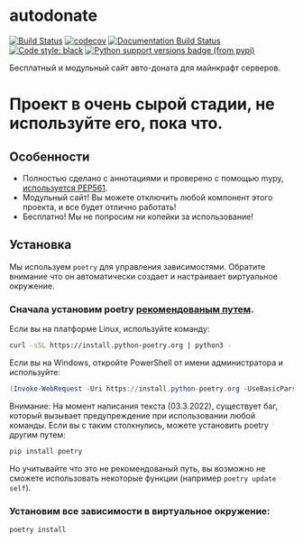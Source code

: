 # autodonate

[![Build Status](https://github.com/fire-squad/autodonate/actions/workflows/test.yml/badge.svg?branch=aiohttp)](https://github.com/fire-squad/autodonate/actions?query=workflow%3Atest)
[![codecov](https://codecov.io/gh/fire-squad/autodonate/branch/aiohttp/graph/badge.svg)](https://codecov.io/gh/fire-squad/autodonate)
[![Documentation Build Status](https://readthedocs.org/projects/autodonate/badge/?version=latest)](https://autodonate.firesquare.ru/)
[![Code style: black](https://img.shields.io/badge/code%20style-black-000000.svg)](https://github.com/psf/black)
[![Python support versions badge (from pypi)](https://img.shields.io/pypi/pyversions/autodonate)](https://www.python.org/downloads/)

Бесплатный и модульный сайт авто-доната для майнкрафт серверов.

# Проект в очень сырой стадии, не используйте его, пока что.


## Особенности

- Полностью сделано с аннотациями и проверено с помощью mypy, [используется PEP561](https://www.python.org/dev/peps/pep-0561/).
- Модульный сайт! Вы можете отключить любой компонент этого проекта, и все будет отлично работать!
- Бесплатно! Мы не попросим ни копейки за использование!


## Установка

Мы используем `poetry` для управления зависимостями.
Обратите внимание что он автоматически создает и настраивает виртуальное окружение.

### Сначала установим poetry [рекомендованым путем](https://python-poetry.org/docs/master/#installation).

Если вы на платформе Linux, используйте команду:

```bash
curl -sSL https://install.python-poetry.org | python3 -
```

Если вы на Windows, откройте PowerShell от имени администратора и используйте:

```powershell
(Invoke-WebRequest -Uri https://install.python-poetry.org -UseBasicParsing).Content | python -
```

Внимание: На момент написания текста (03.3.2022), существует баг, который вызывает предупреждение при использовании любой команды. Если вы с таким столкнулись, можете установить poetry другим путем:

```bash
pip install poetry
```

Но учитывайте что это не рекомендованый путь, вы возможно не сможете использовать некоторые функции (например `poetry update self`).

### Установим все зависимости в виртуальное окружение:

```bash
poetry install
```
